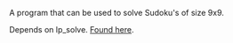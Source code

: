 A program that can be used to solve Sudoku's of size 9x9.

Depends on lp_solve. [Found here](http://lpsolve.sourceforge.net/5.5/).